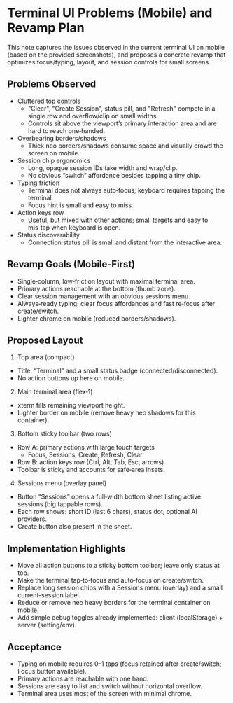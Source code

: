 # Terminal UI Problems (Mobile) and Revamp Plan

This note captures the issues observed in the current terminal UI on mobile (based on the provided screenshots), and proposes a concrete revamp that optimizes focus/typing, layout, and session controls for small screens.

## Problems Observed

- Cluttered top controls
  - "Clear", "Create Session", status pill, and "Refresh" compete in a single row and overflow/clip on small widths.
  - Controls sit above the viewport’s primary interaction area and are hard to reach one‑handed.
- Overbearing borders/shadows
  - Thick neo borders/shadows consume space and visually crowd the screen on mobile.
- Session chip ergonomics
  - Long, opaque session IDs take width and wrap/clip.
  - No obvious “switch” affordance besides tapping a tiny chip.
- Typing friction
  - Terminal does not always auto‑focus; keyboard requires tapping the terminal.
  - Focus hint is small and easy to miss.
- Action keys row
  - Useful, but mixed with other actions; small targets and easy to mis‑tap when keyboard is open.
- Status discoverability
  - Connection status pill is small and distant from the interactive area.

## Revamp Goals (Mobile‑First)

- Single‑column, low‑friction layout with maximal terminal area.
- Primary actions reachable at the bottom (thumb zone).
- Clear session management with an obvious sessions menu.
- Always‑ready typing: clear focus affordances and fast re‑focus after create/switch.
- Lighter chrome on mobile (reduced borders/shadows).

## Proposed Layout

1) Top area (compact)
- Title: “Terminal” and a small status badge (connected/disconnected).
- No action buttons up here on mobile.

2) Main terminal area (flex‑1)
- xterm fills remaining viewport height.
- Lighter border on mobile (remove heavy neo shadows for this container).

3) Bottom sticky toolbar (two rows)
- Row A: primary actions with large touch targets
  - Focus, Sessions, Create, Refresh, Clear
- Row B: action keys row (Ctrl, Alt, Tab, Esc, arrows)
- Toolbar is sticky and accounts for safe‑area insets.

4) Sessions menu (overlay panel)
- Button “Sessions” opens a full‑width bottom sheet listing active sessions (big tappable rows).
- Each row shows: short ID (last 6 chars), status dot, optional AI providers.
- Create button also present in the sheet.

## Implementation Highlights

- Move all action buttons to a sticky bottom toolbar; leave only status at top.
- Make the terminal tap‑to‑focus and auto‑focus on create/switch.
- Replace long session chips with a Sessions menu (overlay) and a small current-session label.
- Reduce or remove neo heavy borders for the terminal container on mobile.
- Add simple debug toggles already implemented: client (localStorage) + server (setting/env).

## Acceptance

- Typing on mobile requires 0–1 taps (focus retained after create/switch; Focus button available).
- Primary actions are reachable with one hand.
- Sessions are easy to list and switch without horizontal overflow.
- Terminal area uses most of the screen with minimal chrome.

